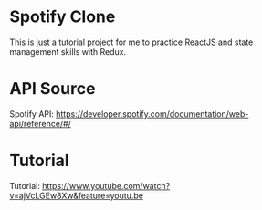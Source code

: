 # Spotify Clone

This is just a tutorial project for me to practice ReactJS and state management skills with Redux.

# API Source

Spotify API: https://developer.spotify.com/documentation/web-api/reference/#/

# Tutorial

Tutorial: https://www.youtube.com/watch?v=ajVcLGEw8Xw&feature=youtu.be
